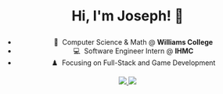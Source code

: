 <h1 align="center"><b>Hi, I'm Joseph! 👋

</b></h1>

<ul align="center">
  <li>📖&nbsp; Computer Science & Math @ <b>Williams College</b></li>
  <li>💻&nbsp; Software Engineer Intern @ <b>IHMC</b></li>
  <li>♟️&nbsp; Focusing on Full-Stack and Game Development</li>
</ul>

<p align="center">
  <a href="https://www.linkedin.com/in/joseph-gallegos-0571a023a/">
    <img src="https://skillicons.dev/icons?i=linkedin"/>
  </a>
  <a href="https://jag1125.github.io/personal-website/">
    <img src="https://skillicons.dev/icons?i=github"/>
  </a>
</p>

